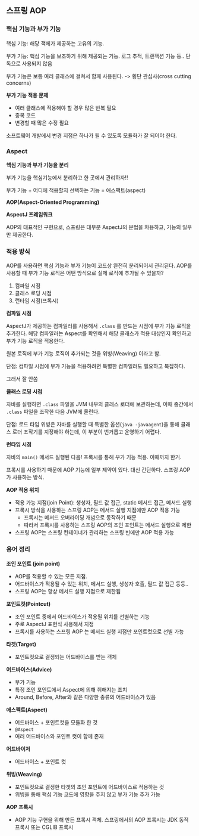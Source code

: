 ## 스프링 AOP

### 핵심 기능과 부가 기능

핵심 기능: 해당 객체가 제공하는 고유의 기능.

부가 기능: 핵심 기능을 보조하기 위해 제공되는 기능. 로그 추적, 트랜잭션 기능 등.. 단독으로 사용되지 않음

부가 기능은 보통 여러 클래스에 걸쳐서 함께 사용된다. -> 횡단 관심사(cross cutting concerns)



**부가 기능 적용 문제**

- 여러 클래스에 적용해야 할 경우 많은 반복 필요
- 중복 코드
- 변경할 때 많은 수정 필요



소프트웨어 개발에서 변경 지점은 하나가 될 수 있도록 모듈화가 잘 되어야 한다.



### Aspect

**핵심 기능과 부가 기능을 분리**

부가 기능을 핵심기능에서 분리하고 한 곳에서 관리하자!!

부가 기능 + 어디에 적용할지 선택하는 기능 = 애스팩트(aspect)

**AOP(Aspect-Oriented Programming)**



**AspectJ 프레임워크**

AOP의 대표적인 구현으로, 스프링은 대부분 AspectJ의 문법을 차용하고, 기능의 일부만 제공한다.



### 적용 방식

AOP를 사용하면 핵심 기능과 부가 기능이 코드상 완전히 분리되어서 관리된다. AOP를 사용할 때 부가 기능 로직은 어떤 방식으로 실제 로직에 추가될 수 있을까?

1. 컴파일 시점
2. 클래스 로딩 시점
3. 런타임 시점(프록시)



**컴파일 시점**

AspectJ가 제공하는 컴파일러를 사용해서 `.class` 를 만드는 시점에 부가 기능 로직을 추가한다. 해당 컴파일러는 Aspect를 확인해서 해당 클래스가 적용 대상인지 확인하고 부가 기능 로직을 적용한다.

원본 로직에 부가 기능 로직이 추가되는 것을 위빙(Weaving) 이라고 함.

단점: 컴파일 시점에 부가 기능을 적용하려면 특별한 컴파일러도 필요하고 복잡하다.

그래서 잘 안씀



**클래스 로딩 시점**

자바를 실행하면 `.class` 파일을 JVM 내부의 클래스 로더에 보관하는데, 이때 중간에서 `.class` 파일을 조작한 다음 JVM에 올린다.

단점: 로드 타임 위빙은 자바를 실행할 때 특별한 옵션(`java -javaagent`)을 통해 클래스 로더 조작기를 지정해야 하는데, 이 부분이 번거롭고 운영하기 어렵다.



**런타임 시점**

자바의 `main()` 메서드 실행된 다음! 프록시를 통해 부가 기능 적용. 이때까지 한거.

프록시를 사용하기 때문에 AOP 기능에 일부 제약이 있다. 대신 간단하다. 스프링 AOP가 사용하는 방식.



**AOP 적용 위치**

- 적용 가능 지점(join Point): 생성자, 필드 값 접근, static 메서드 접근, 메서드 실행
- 프록시 방식을 사용하는 스프링 AOP는 메서드 실행 지점에만 AOP 적용 가능
  - 프록시는 메서드 오버라이딩 개념으로 동작하기 때문
  - 따라서 프록시를 사용하는 스프링 AOP의 조인 포인트는 메서드 실행으로 제한
- 스프링 AOP는 스프링 컨테이너가 관리하는 스프링 빈에만 AOP 적용 가능



### 용어 정리

**조인 포인트 (join point)**

- AOP를 적용할 수 있는 모든 지점.
- 어드바이스가 적용될 수 있는 위치, 메서드 실행, 생성자 호출, 필드 값 접근 등등.. 
- 스프링 AOP는 항상 메서드 실행 지점으로 제한됨



**포인트컷(Pointcut)**

- 조인 포인트 중에서 어드바이스가 적용될 위치를 선별하는 기능
- 주로 AspectJ 표현식 사용해서 지정
- 프록시를 사용하는 스프링 AOP 는 메서드 실행 지점만 포인트컷으로 선별 가능



**타겟(Target)**

- 포인트컷으로 결정되는 어드바이스를 받는 객체



**어드바이스(Advice)**

- 부가 기능
- 특정 조인 포인트에서 Aspect에 의해 취해지는 조치
- Around, Before, After와 같은 다양한 종류의 어드바이스가 있음



**애스펙트(Aspect)**

- 어드바이스 + 포인트컷을 모듈화 한 것
- `@Aspect`
- 여러 어드바이스와 포인트 컷이 함께 존재



**어드바이저**

- 어드바이스 + 포인트 컷



**위빙(Weaving)**

- 포인트컷으로 결정한 타겟의 조인 포인트에 어드바이스르 적용하는 것
- 위빙을 통해 핵심 기능 코드에 영향을 주지 않고 부가 기능 추가 가능



**AOP 프록시**

- AOP 기능 구현을 위해 만든 프록시 객체. 스프링에서의 AOP 프록시는 JDK 동적 프록시 또는 CGLIB 프록시